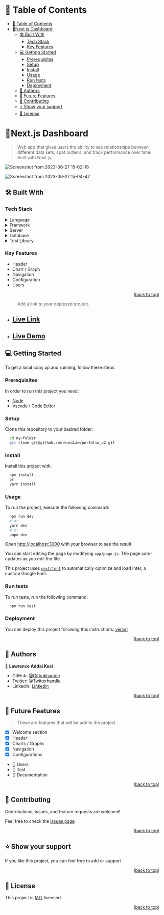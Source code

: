 <a name="readme-top"></a>

<!-- TABLE OF CONTENTS -->

# 📗 Table of Contents

- [📗 Table of Contents](#-table-of-contents)
- [📖Next.js Dashboard  ](#nextjs-dashboard--)
  - [🛠 Built With ](#-built-with-)
    - [Tech Stack ](#tech-stack-)
    - [Key Features ](#key-features-)
  - [💻 Getting Started ](#-getting-started-)
    - [Prerequisites](#prerequisites)
    - [Setup](#setup)
    - [Install](#install)
    - [Usage](#usage)
    - [Run tests](#run-tests)
    - [Deployment](#deployment)
  - [👥 Authors ](#-authors-)
  - [🔭 Future Features ](#-future-features-)
  - [🤝 Contributing ](#-contributing-)
  - [⭐️ Show your support ](#️-show-your-support-)
  - [📝 License ](#-license-)

<!-- PROJECT DESCRIPTION -->

# 📖Next.js Dashboard  <a name="about-project"></a>

> Web app that gives users the ability to see relationships between different data sets, spot outliers, and track performance over time. Built with Next.js.

![Screenshot from 2023-06-27 15-02-16](https://github.com/kusiLaw/next_dashboard/assets/52538840/ac3f0431-21a3-4d52-9c31-fa9eae3ac8be)

![Screenshot from 2023-06-27 15-04-47](https://github.com/kusiLaw/next_dashboard/assets/52538840/a605420d-93d3-4e71-abba-721f9a17f0c4)


## 🛠 Built With <a name="built-with"></a>


### Tech Stack <a name="tech-stack"></a>

<details>
  <summary>Language</summary>
  <ul>
    <li><a href="https://developer.mozilla.org/en-US/docs/Web/JavaScript">JavaScript</a></li>
  </ul>
</details>
<details>
  <summary>Framwork</summary>
  <ul>
    <li><a href="https://nextjs.org/">NextJS</a></li>
    <li><a href="https://react.dev/">React</a></li>
    <li><a href="https://tailwindcss.com/">Tailwin CSS</a></li>
  </ul>
</details>

<details>
  <summary>Server</summary>
  <ul>
    <li><a href="https://nodejs.org/en/docs/guides/getting-started-guide">Node Sever</a></li>
  </ul>
</details>

<details>
<summary>Database</summary>
  <ul>
    <li><a href="https://www.postgresql.org/">File</a></li>
  </ul>
</details>

<details>
<summary>Test Library</summary>
  <ul>
    <li><a href="https://jestjs.io/"></a></li>
  </ul>
</details>

<!-- Features -->

### Key Features <a name="key-features"></a>

-  Header
-  Chart / Graph
-  Navigation
-  Configuration
-  Users


<p align="right">(<a href="#readme-top">back to top</a>)</p>

<!-- LIVE DEMO -->

> Add a link to your deployed project.

- ## [Live Link](https://next-dashboard-px4y4l6ow-kusilaw.vercel.app/dashboard)
  

<!-- GETTING STARTED -->
- ## [Live Demo](https://www.linkedin.com/posts/lawrence-addai-kusi_nextjs-reactjs-dashboarddesign-activity-7079492096537022464-gEEH?utm_source=share&utm_medium=member_desktop)

## 💻 Getting Started <a name="getting-started"></a>

To get a local copy up and running, follow these steps.

### Prerequisites

In order to run this project you need: 
- [Node]()
- Vscode / Code Editor


### Setup

Clone this repository to your desired folder:

```sh
  cd my-folder
  git clone git@github.com:kusiLaw/porfolio_v2.git
```


### Install

Install this project with:

```sh
  npm install
  or 
  yarn install
```

### Usage

To run the project, execute the following command:

```sh
  npm run dev
  # or
  yarn dev
  # or
  pnpm dev
```

Open [http://localhost:3000](http://localhost:3000) with your browser to see the result.

You can start editing the page by modifying `app/page.js`. The page auto-updates as you edit the file.

This project uses [`next/font`](https://nextjs.org/docs/basic-features/font-optimization) to automatically optimize and load Inter, a custom Google Font.

### Run tests

To run tests, run the following command:

```sh
  npm run test
```

### Deployment

You can deploy this project following this instructions:
[vercel](https://vercel.com/)
<!--
Example:

```sh

```
 -->

<p align="right">(<a href="#readme-top">back to top</a>)</p>

<!-- AUTHORS -->

## 👥 Authors <a name="authors"></a>

👤 **Lawrence Addai Kusi**
 - GitHub: [@Githubhandle](https://github.com/kusiLaw)
 - Twitter: [@Twitterhandle](https://twitter.com/kusilaw)
 - Linkedin: [Linkedin](https://www.linkedin.com/in/lawrence-kusi-55a662104)

<p align="right">(<a href="#readme-top">back to top</a>)</p>

<!-- FUTURE FEATURES -->

## 🔭 Future Features <a name="future-features"></a>

> These are features that will be add to the project..

- [x] Welcome section
- [x] Header
- [x] Charts / Graphs
- [x] Navigation
- [x] Configurations
- [] Users
- [] Test
- [] Documentation


<p align="right">(<a href="#readme-top">back to top</a>)</p>


<!-- CONTRIBUTING -->

## 🤝 Contributing <a name="contributing"></a>

Contributions, issues, and feature requests are welcome!

Feel free to check the [issues page](../../issues/).

<p align="right">(<a href="#readme-top">back to top</a>)</p>

<!-- SUPPORT -->

## ⭐️ Show your support <a name="support"></a>

If you like this project, you can feel free to add or support

<p align="right">(<a href="#readme-top">back to top</a>)</p>

<!-- ACKNOWLEDGEMENTS -->

<!-- ## 🙏 Acknowledgments <a name="acknowledgements"></a>

I would like to thank Microverse for this insight project

I would like to thank [Gregoire Vella](https://www.behance.net/gallery/19759151/Snapscan-iOs-design-and-branding?tracking_source=) for the design ideas

<p align="right">(<a href="#readme-top">back to top</a>)</p> -->


<!-- LICENSE -->

## 📝 License <a name="license"></a>

This project is [MIT](./LICENSE) licensed.

<p align="right">(<a href="#readme-top">back to top</a>)</p>



